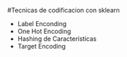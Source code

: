 #Tecnicas de codificacion con sklearn
- Label Enconding
- One Hot Encoding
- Hashing de Características
- Target Encoding
